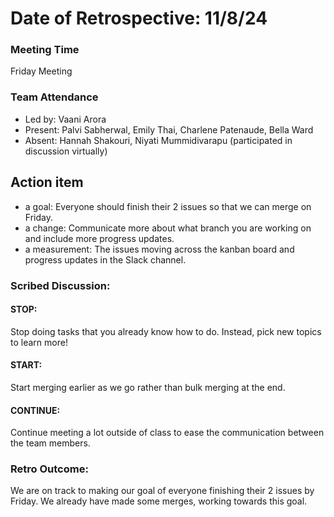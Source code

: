 # Date of Retrospective: 11/8/24

### Meeting Time
Friday Meeting

### Team Attendance
* Led by: Vaani Arora
* Present: Palvi Sabherwal, Emily Thai, Charlene Patenaude, Bella Ward
* Absent: Hannah Shakouri, Niyati Mummidivarapu (participated in discussion virtually)

## Action item
* a goal: Everyone should finish their 2 issues so that we can merge on Friday.
* a change: Communicate more about what branch you are working on and include more progress updates.
* a measurement: The issues moving across the kanban board and progress updates in the Slack channel.

### Scribed Discussion:
#### STOP: 
Stop doing tasks that you already know how to do. Instead, pick new topics to learn more!

#### START: 
Start merging earlier as we go rather than bulk merging at the end.

#### CONTINUE: 
Continue meeting a lot outside of class to ease the communication between the team members.

### Retro Outcome:
We are on track to making our goal of everyone finishing their 2 issues by Friday. We already have made some merges, working towards this goal.
